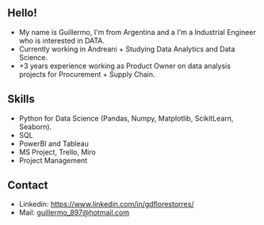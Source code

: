 ## Hello!
* My name is Guillermo, I'm from Argentina and a I'm a Industrial Engineer who is interested in DATA.
* Currently working in Andreani + Studying Data Analytics and Data Science.
* +3 years experience working as Product Owner on data analysis projects for Procurement + Supply Chain.

## Skills
* Python for Data Science (Pandas, Numpy, Matplotlib, ScikitLearn, Seaborn).
* SQL
* PowerBI and Tableau
* MS Project, Trello, Miro
* Project Management

## Contact
* Linkedin: https://www.linkedin.com/in/gdflorestorres/
* Mail: guillermo_897@hotmail.com
